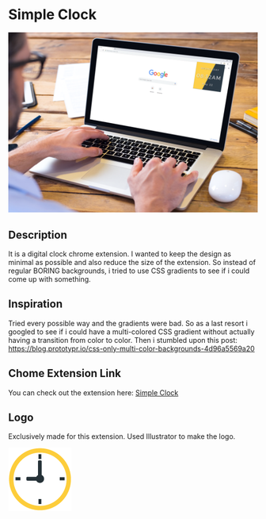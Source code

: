 # Simple Clock
![alt text](https://github.com/Raja-Krishna/Simple-Clock/blob/master/icons/sample.png)

## Description
It is  a digital clock chrome extension. I wanted to keep the design as minimal as possible and also reduce the size of the extension. So instead of regular BORING backgrounds, i tried to use CSS gradients to see if i could come up with something.

## Inspiration
Tried every possible way and the gradients were bad. So as a last resort i googled to see if i could have a multi-colored CSS gradient without actually having a transition from color to color. Then i stumbled upon this post:
https://blog.prototypr.io/css-only-multi-color-backgrounds-4d96a5569a20

## Chome Extension Link

You can check out the extension here: [Simple Clock](https://chrome.google.com/webstore/detail/simple-clock/fngkigemfllijjloedplghepagidclef)

## Logo
Exclusively made for this extension. Used Illustrator to make the logo.

![alt text](https://github.com/Raja-Krishna/Simple-Clock/blob/master/icons/clock128.png)